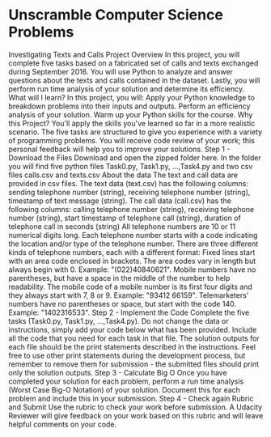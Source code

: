 # Unscramble Computer Science Problems
 Investigating Texts and Calls  Project Overview In this project, you will complete five tasks based on a fabricated set of calls and texts exchanged during September 2016. You will use Python to analyze and answer questions about the texts and calls contained in the dataset. Lastly, you will perform run time analysis of your solution and determine its efficiency.  What will I learn? In this project, you will: Apply your Python knowledge to breakdown problems into their inputs and outputs. Perform an efficiency analysis of your solution.  Warm up your Python skills for the course.  Why this Project? You'll apply the skills you've learned so far in a more realistic scenario. The five tasks are structured to give you experience with a variety of programming problems. You will receive code review of your work; this personal feedback will help you to improve your solutions. Step 1 - Download the Files Download and open the zipped folder here. In the folder you will find five python files Task0.py, Task1.py, ...,Task4.py and two csv files calls.csv and texts.csv About the data The text and call data are provided in csv files. The text data (text.csv) has the following columns: sending telephone number (string), receiving telephone number (string), timestamp of text message (string). The call data (call.csv) has the following columns: calling telephone number (string), receiving telephone number (string), start timestamp of telephone call (string), duration of telephone call in seconds (string) All telephone numbers are 10 or 11 numerical digits long. Each telephone number starts with a code indicating the location and/or type of the telephone number. There are three different kinds of telephone numbers, each with a different format: Fixed lines start with an area code enclosed in brackets. The area codes vary in length but always begin with 0. Example: "(022)40840621". Mobile numbers have no parentheses, but have a space in the middle of the number to help readability. The mobile code of a mobile number is its first four digits and they always start with 7, 8 or 9. Example: "93412 66159". Telemarketers' numbers have no parentheses or space, but start with the code 140. Example: "1402316533". Step 2 - Implement the Code Complete the five tasks (Task0.py, Task1.py, ...,Task4.py). Do not change the data or instructions, simply add your code below what has been provided. Include all the code that you need for each task in that file.  The solution outputs for each file should be the print statements described in the instructions. Feel free to use other print statements during the development process, but remember to remove them for submission - the submitted files should print only the solution outputs. Step 3 - Calculate Big O Once you have completed your solution for each problem, perform a run time analysis (Worst Case Big-O Notation) of your solution. Document this for each problem and include this in your submission.  Step 4 - Check again Rubric and Submit Use the rubric to check your work before submission. A Udacity Reviewer will give feedback on your work based on this rubric and will leave helpful comments on your code.

